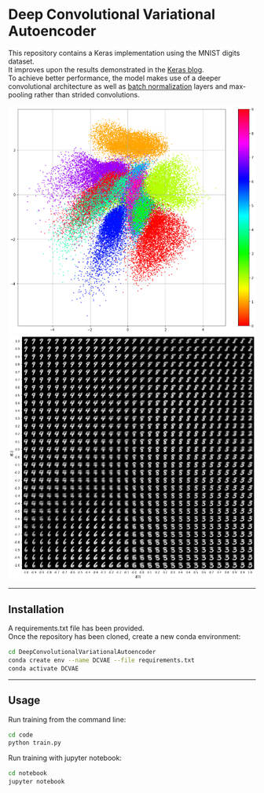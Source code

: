# Deep Convolutional Variational Autoencoder

This repository contains a Keras implementation using the MNIST digits dataset.  
It improves upon the results demonstrated in the [Keras blog](https://blog.keras.io/building-autoencoders-in-keras.html).  
To achieve better performance, the model makes use of a deeper convolutional architecture as well as [batch normalization](http://proceedings.mlr.press/v37/ioffe15.pdf) layers and max-pooling rather than strided convolutions.

![Embedded Latent Space](/images/mnist_latent_encoding.png "Latent Space Embedding") ![Generated Digits](/images/mnist_generated_digits.png "Generated Digits")

---

## Installation

A requirements.txt file has been provided.  
Once the repository has been cloned, create a new conda environment:

```bash
cd DeepConvolutionalVariationalAutoencoder
conda create env --name DCVAE --file requirements.txt
conda activate DCVAE
```

---

## Usage

Run training from the command line:  

```bash
cd code  
python train.py
```

Run training with jupyter notebook:

```bash
cd notebook
jupyter notebook
```

